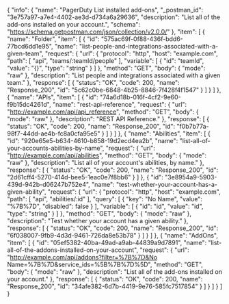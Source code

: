 {
  "info": {
    "name": "PagerDuty List installed add-ons",
    "_postman_id": "3e757a97-a7e4-4402-ae3d-d734a6a29636",
    "description": "List all of the add-ons installed on your account.",
    "schema": "https://schema.getpostman.com/json/collection/v2.0.0/"
  },
  "item": [
    {
      "name": "Folder",
      "item": [
        {
          "id": "575ac69f-0f88-436f-bdd6-77bcd6dd1e95",
          "name": "list-people-and-integrations-associated-with-a-given-team",
          "request": {
            "url": {
              "protocol": "http",
              "host": "example.com",
              "path": [
                "api",
                "teams/:teamId/people"
              ],
              "variable": [
                {
                  "id": "teamId",
                  "value": "{}",
                  "type": "string"
                }
              ]
            },
            "method": "GET",
            "body": {
              "mode": "raw"
            },
            "description": "List people and integrations associated with a given team."
          },
          "response": [
            {
              "status": "OK",
              "code": 200,
              "name": "Response_200",
              "id": "5c62c0be-6848-4b25-8846-7f428f4f1547"
            }
          ]
        }
      ]
    },
    {
      "name": "APIs",
      "item": [
        {
          "id": "74a6d18b-016f-4cf2-9e60-f9b15dc4261d",
          "name": "rest-api-reference",
          "request": {
            "url": "http://example.com/api/api_reference",
            "method": "GET",
            "body": {
              "mode": "raw"
            },
            "description": "REST API Reference."
          },
          "response": [
            {
              "status": "OK",
              "code": 200,
              "name": "Response_200",
              "id": "f0b7b77a-98f7-44dd-ae4b-fc8a0cfa95e5"
            }
          ]
        }
      ]
    },
    {
      "name": "Abilities",
      "item": [
        {
          "id": "920e65e5-b634-4610-b858-19d2ecd4ea2b",
          "name": "list-all-of-your-accounts-abilities-by-name",
          "request": {
            "url": "http://example.com/api/abilities",
            "method": "GET",
            "body": {
              "mode": "raw"
            },
            "description": "List all of your account's abilities, by name."
          },
          "response": [
            {
              "status": "OK",
              "code": 200,
              "name": "Response_200",
              "id": "2d61cff4-5270-414d-bee5-1eac0e7f8bb6"
            }
          ]
        },
        {
          "id": "3e8954a9-5903-439d-942b-d06247b752e4",
          "name": "test-whether-your-account-has-a-given-ability",
          "request": {
            "url": {
              "protocol": "http",
              "host": "example.com",
              "path": [
                "api",
                "abilities/:id"
              ],
              "query": [
                {
                  "key": "No Name",
                  "value": "%7B%7D",
                  "disabled": false
                }
              ],
              "variable": [
                {
                  "id": "id",
                  "value": "id",
                  "type": "string"
                }
              ]
            },
            "method": "GET",
            "body": {
              "mode": "raw"
            },
            "description": "Test whether your account has a given ability."
          },
          "response": [
            {
              "status": "OK",
              "code": 200,
              "name": "Response_200",
              "id": "6f038007-9fb9-4d3d-9461-726da8e53b78"
            }
          ]
        }
      ]
    },
    {
      "name": "AddOns",
      "item": [
        {
          "id": "05ef5382-40ba-49ad-a9ab-44839a9d7891",
          "name": "list-all-of-the-addons-installed-on-your-account",
          "request": {
            "url": "http://example.com/api/addons?filter=%7B%7D&No Name=%7B%7D&service_ids=%5B%7B%7D%5D",
            "method": "GET",
            "body": {
              "mode": "raw"
            },
            "description": "List all of the add-ons installed on your account."
          },
          "response": [
            {
              "status": "OK",
              "code": 200,
              "name": "Response_200",
              "id": "34afe382-6d7b-4419-9e76-585fc7517854"
            }
          ]
        }
      ]
    }
  ]
}